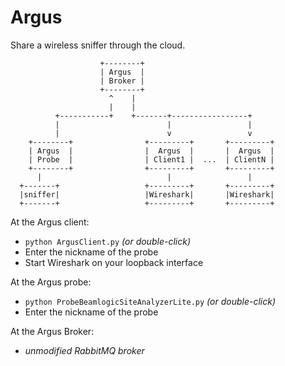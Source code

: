 Argus
=====

Share a wireless sniffer through the cloud.

```
                    +--------+
                    | Argus  |
                    | Broker |
                    +--------+
                      ^    |
                      |    |
          +-----------+    +-------+-----------------+
          |                        |                 |
          |                        v                 v
    +--------+                +---------+       +---------+
    | Argus  |                |  Argus  |       |  Argus  |
    | Probe  |                | Client1 |  ...  | ClientN |
    +--------+                +---------+       +---------+
      |                            |                 |
  +-------+                   +---------+       +---------+
  |sniffer|                   |Wireshark|       |Wireshark|
  +-------+                   +---------+       +---------+
```

At the Argus client:
* `python ArgusClient.py` _(or double-click)_
* Enter the nickname of the probe
* Start Wireshark on your loopback interface

At the Argus probe:
* `python ProbeBeamlogicSiteAnalyzerLite.py` _(or double-click)_
* Enter the nickname of the probe

At the Argus Broker:
* _unmodified RabbitMQ broker_